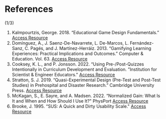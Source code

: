 # References

<p class='slide-subtitle'>(1/3)</p>

<div class='section-wrapper'>
  <ol>
    <li id='ref-1'>
      Kalmpourtzis, George. 2018. “Educational Game Design Fundamentals.”
      <a href='https://doi.org/10.1201/9781315208794' target='_blank'>Access Resource</a>
    </li>
    <li id='ref-2'>
      Domínguez, A., J. Saenz-De-Navarrete, L. De-Marcos, L. Fernández-Sanz, C. Pagés, and J. Martínez-Herráiz. 2013. “Gamifying Learning Experiences: Practical Implications and Outcomes.” Computer & Education. Vol. 63.
      <a href='https://www.sciencedirect.com/science/article/abs/pii/S0360131513000031' target='_blank'>Access Resource</a>
    </li>
    <li id='ref-3'>
      Cooksey, K. L., and P. Jonsson. 2022. “Using Pre-/Post-Quizzes Intentionally in Curriculum Development and Evaluation. ”Institution for Scientist & Engineer Educators."
      <a href='https://arxiv.org/pdf/2210.01823' target='_blank'>Access Resource</a>
    </li>
    <li id='ref-4'>
      Stratton, S. J. 2019. “Quasi-Experimental Design (Pre-Test and Post-Test Studies) in Prehospital and Disaster Research.” Cambridge University Press.
      <a href='https://doi.org/10.1017/S1049023X19005053' target='_blank'>Access Resource</a>
    </li>
    <li id='ref-5'>
      McKagan, S., E. Sayre, and A. Madsen. 2022. “Normalized Gain: What Is It and When and How Should I Use It?" PhysPort
      <a href='https://www.physport.org/recommendations/Entry.cfm?ID=93334'>Access Resource</a>
    </li>
    <li id='ref-6'>
      Brooke, J. 1995. “SUS: A Quick and Dirty Usability Scale."
      <a href='https://www.researchgate.net/publication/228593520_SUS_A_quick_and_dirty_usability_scale' target='_blank'>Access Resource</a>
    </li>
  </ol>
</div>

<style>
</style>

